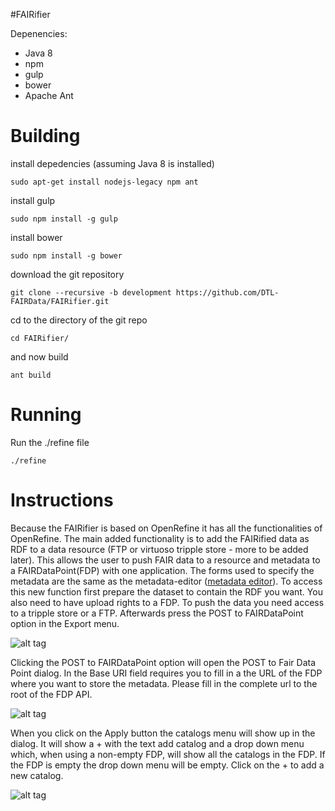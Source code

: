 #FAIRifier

Depenencies:
  - Java 8
  - npm
  - gulp
  - bower
  - Apache Ant


Building
========
install depedencies (assuming Java 8 is installed)

```
sudo apt-get install nodejs-legacy npm ant

```
install gulp
```
sudo npm install -g gulp

```
install bower
```
sudo npm install -g bower

```
download the git repository
```
git clone --recursive -b development https://github.com/DTL-FAIRData/FAIRifier.git
```
cd to the directory of the git repo
```
cd FAIRifier/
```
and now build
```
ant build
```

Running
==========
Run the ./refine file
```
./refine
```

Instructions
============

Because the FAIRifier is based on OpenRefine it has all the functionalities of 
OpenRefine. The main added functionality is to add the FAIRified data as RDF to 
a data resource (FTP or virtuoso tripple store - more to be added later). 
This allows the user to push FAIR data to a resource and metadata to a FAIRDataPoint(FDP)
with one application. The forms used to specify the metadata are the same as the 
metadata-editor ([metadata editor](https://github.com/DTL-FAIRData/FAIR-metadata-editor/tree/develop)).
To access this new function first prepare the dataset to contain the RDF you want.
You also need to have upload rights to a FDP. To push the data you need access 
to a tripple store or a FTP.
Afterwards press the POST to FAIRDataPoint option in the Export menu.

![alt tag](https://raw.githubusercontent.com/Shamanou/FAIRifier/development/git_tutorial_images/tutorial-1.png "Press the POST to FAIRDataPoint option in the Export menu")

Clicking the POST to FAIRDataPoint option will open the POST to Fair Data Point dialog.
In the Base URI field requires you to fill in a the URL of the FDP where you want
to store the metadata. Please fill in the complete url to the root of the FDP API.

![alt tag](https://raw.githubusercontent.com/Shamanou/FAIRifier/development/git_tutorial_images/tutorial-2.png "Please fill in the complete url to the root of the FDP API.")

When you click on the Apply button the catalogs menu will show up in the dialog.
It will show a + with the text add catalog and a drop down menu which, when using 
a non-empty FDP, will show all the catalogs in the FDP. If the FDP is empty the
drop down menu will be empty. Click on the + to add a new catalog.

![alt tag](https://raw.githubusercontent.com/Shamanou/FAIRifier/development/git_tutorial_images/tutorial-3.png "Click on the + to add a new catalog.")




